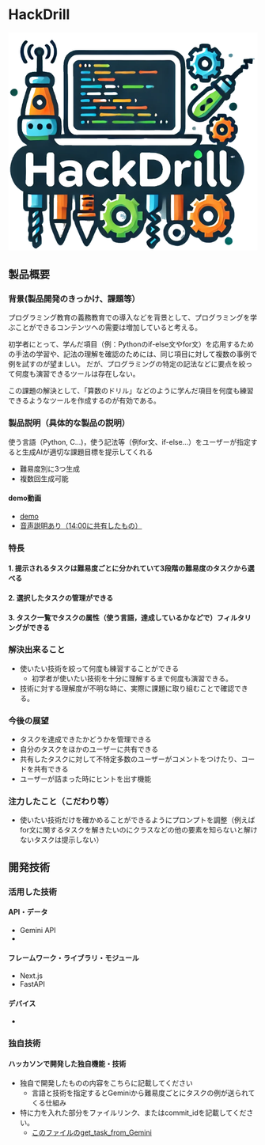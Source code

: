 # HackDrill

[![IMAGE ALT TEXT HERE](https://github.com/jphacks/ng_2405/blob/main/front/create_programming_task/src/app/public/Logo.png)](https://youtu.be/uccM-JB9iPM)

## 製品概要

### 背景(製品開発のきっかけ、課題等）
プログラミング教育の義務教育での導入などを背景として、プログラミングを学ぶことができるコンテンツへの需要は増加していると考える。

初学者にとって、学んだ項目（例：Pythonのif-else文やfor文）を応用するための手法の学習や、記法の理解を確認のためには、同じ項目に対して複数の事例で例を試すのが望ましい。
だが、プログラミングの特定の記法などに要点を絞って何度も演習できるツールは存在しない。

この課題の解決として、「算数のドリル」などのように学んだ項目を何度も練習できるようなツールを作成するのが有効である。

### 製品説明（具体的な製品の説明）
使う言語（Python, C...)，使う記法等（例for文、if-else...）をユーザーが指定すると生成AIが適切な課題目標を提示してくれる
* 難易度別に3つ生成
* 複数回生成可能
#### demo動画
* [demo](https://youtu.be/uccM-JB9iPM)
* [音声説明あり（14:00に共有したもの）](https://youtu.be/4ZIeHvKjhGo)


### 特長
#### 1. 提示されるタスクは難易度ごとに分かれていて3段階の難易度のタスクから選べる
#### 2. 選択したタスクの管理ができる
#### 3. タスク一覧でタスクの属性（使う言語，達成しているかなどで）フィルタリングができる

### 解決出来ること

* 使いたい技術を絞って何度も練習することができる
    * 初学者が使いたい技術を十分に理解するまで何度も演習できる。
* 技術に対する理解度が不明な時に、実際に課題に取り組むことで確認できる。
### 今後の展望
* タスクを達成できたかどうかを管理できる
* 自分のタスクをほかのユーザーに共有できる
* 共有したタスクに対して不特定多数のユーザーがコメントをつけたり、コードを共有できる
* ユーザーが詰まった時にヒントを出す機能

### 注力したこと（こだわり等）
* 使いたい技術だけを確かめることができるようにプロンプトを調整（例えばfor文に関するタスクを解きたいのにクラスなどの他の要素を知らないと解けないタスクは提示しない）

## 開発技術

### 活用した技術

#### API・データ
* Gemini API
* 

#### フレームワーク・ライブラリ・モジュール
* Next.js
* FastAPI

#### デバイス
-

### 独自技術

#### ハッカソンで開発した独自機能・技術
* 独自で開発したものの内容をこちらに記載してください
   - 言語と技術を指定するとGeminiから難易度ごとにタスクの例が送られてくる仕組み
* 特に力を入れた部分をファイルリンク、またはcommit_idを記載してください。
   - [このファイルのget_task_from_Gemini](https://github.com/jphacks/ng_2405/blob/main/back/app/main.py)
